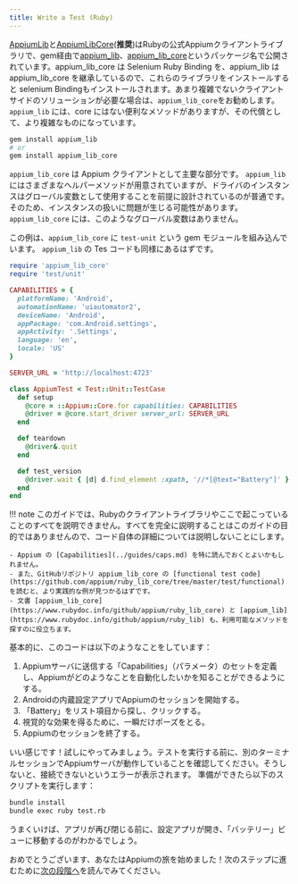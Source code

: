 ```yaml
---
title: Write a Test (Ruby)
---
```


<!-- The [AppiumLib](https://github.com/appium/ruby_lib) and the [AppiumLibCore](https://github.com/appium/ruby_lib_core) (**recommended**) are official Appium client libraries in Ruby, which are available via gem under the [appium_lib](https://rubygems.org/gems/appium_lib) and the [appium_lib_core](https://rubygems.org/gems/appium_lib_core) package names. The appium_lib_core inherits from the Selenium Ruby Binding, and the appium_lib inherits from the appium_lib_core, so installing these libraries include the selenium binding. We recommend `appium_lib_core` if you need a less complex client-side solution. The `appium_lib` has some useful methods the core does not have, but for the cost of greater complexity. -->

[AppiumLib](https://github.com/appium/ruby_lib)と[AppiumLibCore](https://github.com/appium/ruby_lib_core)(**推奨**)はRubyの公式Appiumクライアントライブラリで、gem経由で[appium_lib](https://rubygems.org/gems/appium_lib)、[appium_lib_core](https://rubygems.org/gems/appium_lib_core)というパッケージ名で公開されています。appium_lib_core は Selenium Ruby Binding を、appium_lib は appium_lib_core を継承しているので、これらのライブラリをインストールすると selenium Bindingもインストールされます。あまり複雑でないクライアントサイドのソリューションが必要な場合は、`appium_lib_core`をお勧めします。`appium_lib` には、core にはない便利なメソッドがありますが、その代償として、より複雑なものになっています。

```bash
gem install appium_lib
# or
gem install appium_lib_core
```

<!-- The `appium_lib_core` is the main part as an Appium client.
`appium_lib` has various helper methods, but the driver instance was ordinary designed to be used as a global variable. It could causes an issue to handle the instance.
`appium_lib_core` does not have such a global variable.

This example is by the `appium_lib_core` with `test-unit` gem module.
Tes code in `appium_lib` should be similar. -->

`appium_lib_core` は Appium クライアントとして主要な部分です。
`appium_lib` にはさまざまなヘルパーメソッドが用意されていますが、ドライバのインスタンスはグローバル変数として使用することを前提に設計されているのが普通です。そのため、インスタンスの扱いに問題が生じる可能性があります。
`appium_lib_core` には、このようなグローバル変数はありません。

この例は、`appium_lib_core` に `test-unit` という gem モジュールを組み込んでいます。
`appium_lib` の Tes コードも同様にあるはずです。

```ruby
require 'appium_lib_core'
require 'test/unit'

CAPABILITIES = {
  platformName: 'Android',
  automationName: 'uiautomator2',
  deviceName: 'Android',
  appPackage: 'com.Android.settings',
  appActivity: '.Settings',
  language: 'en',
  locale: 'US'
}

SERVER_URL = 'http://localhost:4723'

class AppiumTest < Test::Unit::TestCase
  def setup
    @core = ::Appium::Core.for capabilities: CAPABILITIES
    @driver = @core.start_driver server_url: SERVER_URL
  end

  def teardown
    @driver&.quit
  end

  def test_version
    @driver.wait { |d| d.find_element :xpath, '//*[@text="Battery"]' }.click
  end
end
```

<!-- !!! note -->

<!-- It's not within the scope of this guide to give a complete run-down on the Ruby client
    library or everything that's happening here, so we'll leave the code itself unexplained in detail for now.

    - You may want to read up particularly on Appium [Capabilities](../guides/caps.md).
    - [functional test code](https://github.com/appium/ruby_lib_core/tree/master/test/functional) in the appium_lib_core GitHub repository should help to find more working example.
    - Documentation [appium_lib_core](https://www.rubydoc.info/github/appium/ruby_lib_core) and [appium_lib](https://www.rubydoc.info/github/appium/ruby_lib) also helps to find available methods. -->

!!! note
    このガイドでは、Rubyのクライアントライブラリやここで起こっていることのすべてを説明できません。すべてを完全に説明することはこのガイドの目的ではありませんので、コード自体の詳細については説明しないことにします。

    - Appium の [Capabilities](../guides/caps.md) を特に読んでおくとよいかもしれません。
    - また、GitHubリポジトリ appium_lib_core の [functional test code](https://github.com/appium/ruby_lib_core/tree/master/test/functional) を読むと、より実践的な例が見つかるはずです。
    - 文書 [appium_lib_core](https://www.rubydoc.info/github/appium/ruby_lib_core) と [appium_lib](https://www.rubydoc.info/github/appium/ruby_lib) も、利用可能なメソッドを探すのに役立ちます。

<!-- Basically, this code is doing the following:

1. Defining a set of "Capabilities" (parameters) to send to the Appium server so Appium knows whatkind of thing you want to automate.
1. Starting an Appium session on the built-in Android settings app.
1. Finding the "Battery" list item and clicking it.
1. Pausing for a moment purely for visual effect.
1. Ending the Appium session. -->

基本的に、このコードは以下のようなことをしています：

1. Appiumサーバに送信する「Capabilities」（パラメータ）のセットを定義し、Appiumがどのようなことを自動化したいかを知ることができるようにする。
1. Androidの内蔵設定アプリでAppiumのセッションを開始する。
1. 「Battery」をリスト項目から探し、クリックする。
1. 視覚的な効果を得るために、一瞬だけポーズをとる。
1. Appiumのセッションを終了する。

<!-- That's it! Let's give it a try. Before you run the test, make sure that you have an Appium server
running in another terminal session, otherwise you'll get an error about not being able to connect
to one. Then, you can execute the script: -->

いい感じです！試しにやってみましょう。テストを実行する前に、別のターミナルセッションでAppiumサーバが動作していることを確認してください。そうしないと、接続できないというエラーが表示されます。
準備ができたら以下のスクリプトを実行します：

```bash
bundle install
bundle exec ruby test.rb
```

<!-- If all goes well, you'll see the Settings app open up and navigate to the "Battery" view before the
app closes again.

Congratulations, you've started your Appium journey! Read on for some next steps to explore. -->

うまくいけば、アプリが再び閉じる前に、設定アプリが開き、「バッテリー」ビューに移動するのがわかるでしょう。

おめでとうございます、あなたはAppiumの旅を始めました！次のステップに進むために[次の段階へ](next-steps.md)を読んでみてください。
